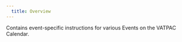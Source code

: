 ```yaml
---
  title: Overview
---
```


Contains event-specific instructions for various Events on the VATPAC Calendar.